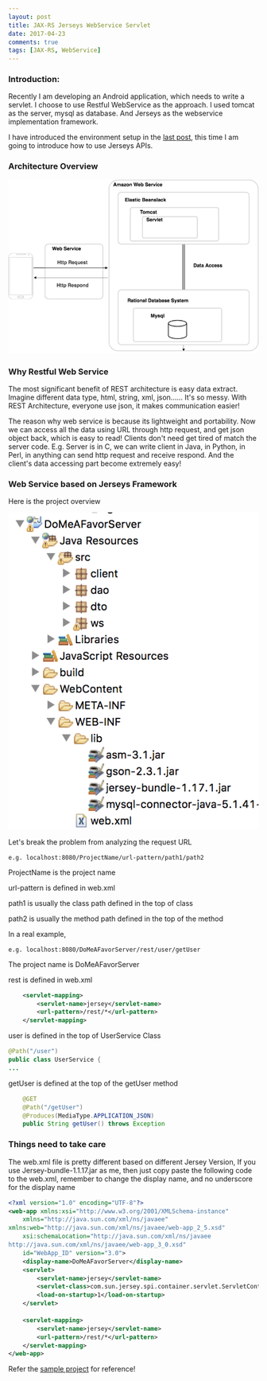 ```yaml
---
layout: post
title: JAX-RS Jerseys WebService Servlet
date: 2017-04-23
comments: true
tags: [JAX-RS, WebService]
---
```


### Introduction:
Recently I am developing an Android application, which needs to write a
servlet.
I choose to use Restful WebService as the approach. I used tomcat as
the server, mysql as database. And Jerseys as the webservice
implementation framework.

I have introduced the environment setup in the [last post][1], this time
I am going to introduce how to use Jerseys APIs.

### Architecture Overview

![architecture][4]


### Why Restful Web Service

The most significant benefit of REST architecture is easy data extract.
Imagine different data type, html, string, xml, json...... It's so
messy. With REST Architecture, everyone use json, it makes communication
easier!

The reason why web service is because its lightweight and portability.
Now we can access all the data using URL through http request, and get
json object back, which is easy to read! Clients don't need get tired of
match the server code. E.g. Server is in C, we can write client in Java,
in Python, in Perl, in anything can send http request and receive
respond. And the client's data accessing part become extremely easy!

### Web Service based on Jerseys Framework
Here is the project overview

![overview][2]

Let's break the problem from analyzing the request URL
```
e.g. localhost:8080/ProjectName/url-pattern/path1/path2
```

ProjectName is the project name

url-pattern is defined in web.xml

path1 is usually the class path defined in the top of class

path2 is usually the method path defined in the top of the method

In a real example,

```
e.g. localhost:8080/DoMeAFavorServer/rest/user/getUser
```

The project name is DoMeAFavorServer

rest is defined in web.xml

```xml
    <servlet-mapping>
        <servlet-name>jersey</servlet-name>
        <url-pattern>/rest/*</url-pattern>
    </servlet-mapping>
```

user is defined in the top of UserService Class

```Java
@Path("/user")
public class UserService {
...
```

getUser is defined at the top of the getUser method

```Java
    @GET
    @Path("/getUser")
    @Produces(MediaType.APPLICATION_JSON)
    public String getUser() throws Exception
```

### Things need to take care

The web.xml file is pretty different based on different Jersey Version,
If you use Jersey-bundle-1.1.17.jar as me, then just copy paste the
following code to the web.xml, remember to change the display name, and
no underscore for the display name

```xml
<?xml version="1.0" encoding="UTF-8"?>
<web-app xmlns:xsi="http://www.w3.org/2001/XMLSchema-instance"
    xmlns="http://java.sun.com/xml/ns/javaee"
xmlns:web="http://java.sun.com/xml/ns/javaee/web-app_2_5.xsd"
    xsi:schemaLocation="http://java.sun.com/xml/ns/javaee
http://java.sun.com/xml/ns/javaee/web-app_3_0.xsd"
    id="WebApp_ID" version="3.0">
    <display-name>DoMeAFavorServer</display-name>
    <servlet>
        <servlet-name>jersey</servlet-name>
        <servlet-class>com.sun.jersey.spi.container.servlet.ServletContainer</servlet-class>
        <load-on-startup>1</load-on-startup>
    </servlet>

    <servlet-mapping>
        <servlet-name>jersey</servlet-name>
        <url-pattern>/rest/*</url-pattern>
    </servlet-mapping>
</web-app>
```

Refer the [sample project][3] for reference!

[1]: http://www.leiyangblog.com/2017/04/21/Jersey-WebService-Eclipse-Environment-setup/
[2]: /assets/Jerseys/jerseys_project_overview.png
[3]: https://github.com/Ray-Young/DoMeAFavor
[4]: assets/Jerseys/architecture.png

